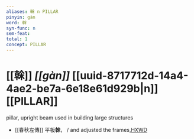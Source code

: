 ```yaml
---
aliases: 榦 n PILLAR
pinyin: gàn
word: 榦
syn-func: n
sem-feat: 
total: 1
concept: PILLAR 
---
```

# [[榦]] *[[gàn]]*  [[uuid-8717712d-14a4-4ae2-be7a-6e18e61d929b|n]] [[PILLAR]]
pillar, upright beam used in building large structures
 - [[春秋左傳]] 平板**榦**， / and adjusted the frames,[HXWD](https://hxwd.org/textview.html?location=KR1e0001_tls_007-214a.7)